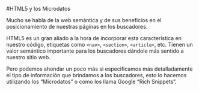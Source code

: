 #HTML5 y los Microdatos

Mucho se habla de la web semántica y de sus beneficios en el posicionamiento de nuestras páginas en los buscadores.

HTML5 es un gran aliado a la hora de incorporar esta característica en nuestro código, etiquetas como `<nav>`, `<section>`, `<article>`, etc. Tienen un valor semántico importante para los buscadores dándole más sentido a nuestro sitio web.

Pero podemos ahondar un poco más si especificamos más detalladamente el tipo de información que brindamos a los buscadores, esto lo hacemos utilizando los “Microdatos” o como los llama Google “Rich Snippets”.

